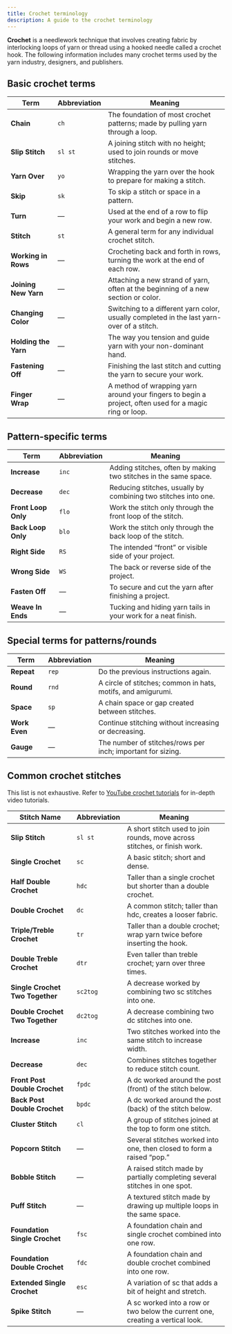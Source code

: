 ```yaml
---
title: Crochet terminology
description: A guide to the crochet terminology
---
```

**Crochet** is a needlework technique that involves creating fabric by interlocking loops of yarn or thread using a hooked needle called a crochet hook. The following information includes many crochet terms used by the yarn industry, designers, and publishers.

## Basic crochet terms

| Term               | Abbreviation | Meaning                                                                 |
|--------------------|--------------|-------------------------------------------------------------------------|
| **Chain**          | `ch`         | The foundation of most crochet patterns; made by pulling yarn through a loop. |
| **Slip Stitch**    | `sl st`      | A joining stitch with no height; used to join rounds or move stitches. |
| **Yarn Over**      | `yo`         | Wrapping the yarn over the hook to prepare for making a stitch.       |
| **Skip**           | `sk`         | To skip a stitch or space in a pattern.                               |
| **Turn**           | —            | Used at the end of a row to flip your work and begin a new row.       |
| **Stitch**         | `st`         | A general term for any individual crochet stitch.                      |
| **Working in Rows**| —            | Crocheting back and forth in rows, turning the work at the end of each row. |
| **Joining New Yarn** | —          | Attaching a new strand of yarn, often at the beginning of a new section or color. |
| **Changing Color** | —            | Switching to a different yarn color, usually completed in the last yarn-over of a stitch. |
| **Holding the Yarn** | —          | The way you tension and guide yarn with your non-dominant hand.        |
| **Fastening Off**  | —            | Finishing the last stitch and cutting the yarn to secure your work.    |
| **Finger Wrap**    | —            | A method of wrapping yarn around your fingers to begin a project, often used for a magic ring or loop. |

## Pattern-specific terms

| Term               | Abbreviation | Meaning                                                                 |
|--------------------|--------------|-------------------------------------------------------------------------|
| **Increase**       | `inc`        | Adding stitches, often by making two stitches in the same space.       |
| **Decrease**       | `dec`        | Reducing stitches, usually by combining two stitches into one.         |
| **Front Loop Only**| `flo`        | Work the stitch only through the front loop of the stitch.             |
| **Back Loop Only** | `blo`        | Work the stitch only through the back loop of the stitch.              |
| **Right Side**     | `RS`         | The intended “front” or visible side of your project.                  |
| **Wrong Side**     | `WS`         | The back or reverse side of the project.                               |
| **Fasten Off**     | —            | To secure and cut the yarn after finishing a project.                  |
| **Weave In Ends**  | —            | Tucking and hiding yarn tails in your work for a neat finish.          |

## Special terms for patterns/rounds

| Term               | Abbreviation | Meaning                                                                 |
|--------------------|--------------|-------------------------------------------------------------------------|
| **Repeat**         | `rep`        | Do the previous instructions again.                                     |
| **Round**          | `rnd`        | A circle of stitches; common in hats, motifs, and amigurumi.           |
| **Space**          | `sp`         | A chain space or gap created between stitches.                         |
| **Work Even**      | —            | Continue stitching without increasing or decreasing.                   |
| **Gauge**          | —            | The number of stitches/rows per inch; important for sizing.           |

## Common crochet stitches
This list is not exhaustive. Refer to [YouTube crochet tutorials](https://www.youtube.com/results?search_query=crochet+tutorials) for in-depth video tutorials.

| Stitch Name                 | Abbreviation | Meaning                                                                 |
|-----------------------------|--------------|-----------------------------------------------------------------------------|
| **Slip Stitch**             | `sl st`      | A short stitch used to join rounds, move across stitches, or finish work.   |
| **Single Crochet**          | `sc`         | A basic stitch; short and dense.                                            |
| **Half Double Crochet**     | `hdc`        | Taller than a single crochet but shorter than a double crochet.            |
| **Double Crochet**          | `dc`         | A common stitch; taller than hdc, creates a looser fabric.                 |
| **Triple/Treble Crochet**   | `tr`         | Taller than a double crochet; wrap yarn twice before inserting the hook.   |
| **Double Treble Crochet**   | `dtr`        | Even taller than treble crochet; yarn over three times.                    |
| **Single Crochet Two Together** | `sc2tog` | A decrease worked by combining two sc stitches into one.                   |
| **Double Crochet Two Together** | `dc2tog` | A decrease combining two dc stitches into one.                             |
| **Increase**                | `inc`        | Two stitches worked into the same stitch to increase width.                |
| **Decrease**                | `dec`        | Combines stitches together to reduce stitch count.                         |
| **Front Post Double Crochet** | `fpdc`     | A dc worked around the post (front) of the stitch below.                  |
| **Back Post Double Crochet**  | `bpdc`     | A dc worked around the post (back) of the stitch below.                   |
| **Cluster Stitch**          | `cl`         | A group of stitches joined at the top to form one stitch.                  |
| **Popcorn Stitch**          | —            | Several stitches worked into one, then closed to form a raised “pop.”      |
| **Bobble Stitch**           | —            | A raised stitch made by partially completing several stitches in one spot. |
| **Puff Stitch**             | —            | A textured stitch made by drawing up multiple loops in the same space.     |
| **Foundation Single Crochet** | `fsc`      | A foundation chain and single crochet combined into one row.              |
| **Foundation Double Crochet** | `fdc`      | A foundation chain and double crochet combined into one row.              |
| **Extended Single Crochet** | `esc`        | A variation of sc that adds a bit of height and stretch.                   |
| **Spike Stitch**            | —            | A sc worked into a row or two below the current one, creating a vertical look. |
